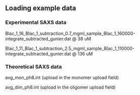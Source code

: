 ## Loading example data

### Experimental SAXS data

Blac_1_16_Blac_1_subtraction_0.7_mgml_sample_Blac_1_160000-integrate_subtracted_gunier.dat @ 38 uM

Blac_1_11_Blac_1_subtraction_2.5_mgml_sample_Blac_1_110000-integrate_subtracted_gunier.dat @ 136 uM

### Theoretical SAXS data

avg_mon_ph8.int (upload in the monomer upload field)

avg_dim_ph8.int (upload in the oligomer upload field)

